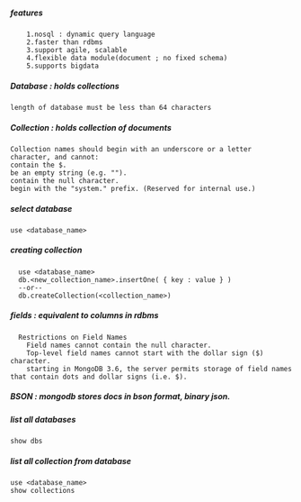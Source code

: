 ##### features
        1.nosql : dynamic query language
        2.faster than rdbms
        3.support agile, scalable
        4.flexible data module(document ; no fixed schema)
        5.supports bigdata

##### Database : holds collections
    length of database must be less than 64 characters

##### Collection : holds collection of documents    

    Collection names should begin with an underscore or a letter character, and cannot:
    contain the $.
    be an empty string (e.g. "").
    contain the null character.
    begin with the "system." prefix. (Reserved for internal use.)

        
##### select database 
    use <database_name>
    
    
##### creating collection 
      use <database_name>
      db.<new_collection_name>.insertOne( { key : value } )
      --or--
      db.createCollection(<collection_name>)
      
      
##### fields : equivalent to columns in rdbms
      Restrictions on Field Names
        Field names cannot contain the null character.
        Top-level field names cannot start with the dollar sign ($) character.
        starting in MongoDB 3.6, the server permits storage of field names that contain dots and dollar signs (i.e. $).


##### BSON : mongodb stores docs in bson format, binary json.



##### list all databases
    show dbs
    
    
##### list all collection from database
    use <database_name>
    show collections




   
